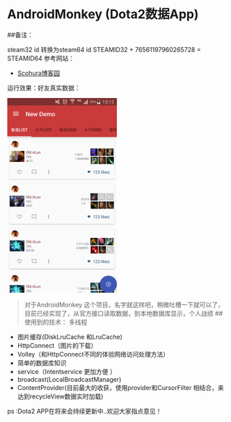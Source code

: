 # AndroidMonkey (Dota2数据App)


##备注：

steam32 id  转换为steam64 id
STEAMID32 + 76561197960265728 = STEAMID64
参考网站：
- [Scohura博客园](http://dev.dota2.com/showthread.php?t=58317)


运行效果：好友真实数据：

<p><img src="screenshot/run_1.png" width="50%" />
</p>







>对于AndroidMonkey 这个项目，名字就这样吧，稍微吐槽一下就可以了，目前已经实现了，从官方接口读取数据，到本地数据库显示，个人战绩
##使用到的技术：
多线程
- 图片缓存(DiskLruCache  和LruCache)
- HttpConnect（图片的下载）
- Volley（和HttpConnect不同的体验网络访问处理方法）
- 简单的数据库知识
- service（Intentservice 更加方便 ）
- broadcast(LocalBroadcastManager)
- ContentProvider(目前最大的收获，使用provider和CursorFilter 相结合，来达到recycleView数据实时加载)

ps :Dota2 APP在将来会持续更新中..欢迎大家指点意见！